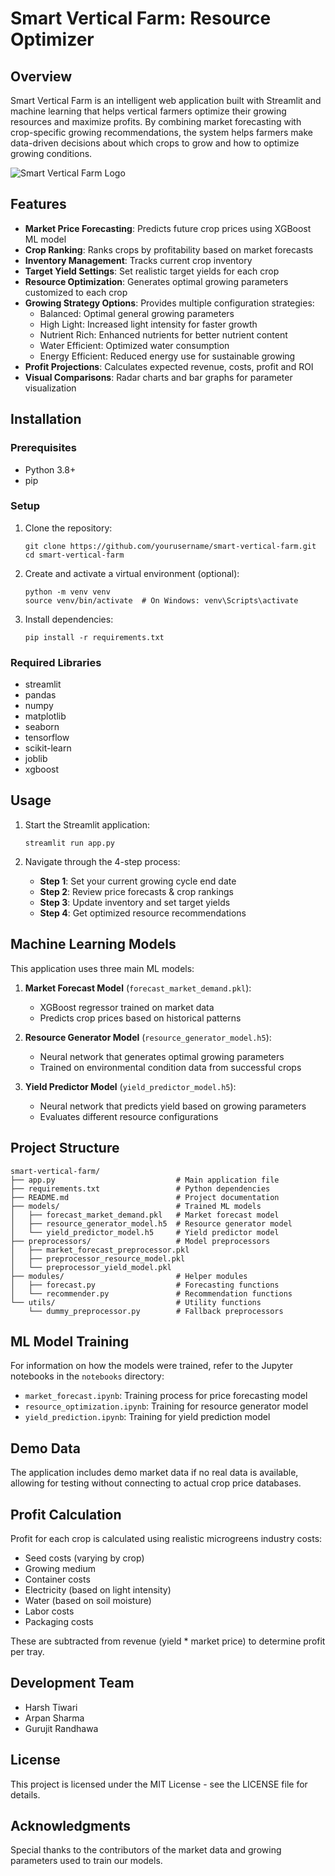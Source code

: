 # Smart Vertical Farm: Resource Optimizer

## Overview

Smart Vertical Farm is an intelligent web application built with Streamlit and machine learning that helps vertical farmers optimize their growing resources and maximize profits. By combining market forecasting with crop-specific growing recommendations, the system helps farmers make data-driven decisions about which crops to grow and how to optimize growing conditions.

![Smart Vertical Farm Logo](https://raw.githubusercontent.com/HarshTiwari1710/Resource-Competition-Modelling/refs/heads/main/logo.png)

## Features

- **Market Price Forecasting**: Predicts future crop prices using XGBoost ML model
- **Crop Ranking**: Ranks crops by profitability based on market forecasts
- **Inventory Management**: Tracks current crop inventory 
- **Target Yield Settings**: Set realistic target yields for each crop
- **Resource Optimization**: Generates optimal growing parameters customized to each crop
- **Growing Strategy Options**: Provides multiple configuration strategies:
  - Balanced: Optimal general growing parameters
  - High Light: Increased light intensity for faster growth
  - Nutrient Rich: Enhanced nutrients for better nutrient content
  - Water Efficient: Optimized water consumption
  - Energy Efficient: Reduced energy use for sustainable growing
- **Profit Projections**: Calculates expected revenue, costs, profit and ROI
- **Visual Comparisons**: Radar charts and bar graphs for parameter visualization

## Installation

### Prerequisites

- Python 3.8+
- pip

### Setup

1. Clone the repository:
   ```
   git clone https://github.com/yourusername/smart-vertical-farm.git
   cd smart-vertical-farm
   ```

2. Create and activate a virtual environment (optional):
   ```
   python -m venv venv
   source venv/bin/activate  # On Windows: venv\Scripts\activate
   ```

3. Install dependencies:
   ```
   pip install -r requirements.txt
   ```

### Required Libraries

- streamlit
- pandas
- numpy
- matplotlib
- seaborn
- tensorflow
- scikit-learn
- joblib
- xgboost

## Usage

1. Start the Streamlit application:
   ```
   streamlit run app.py
   ```

2. Navigate through the 4-step process:
   - **Step 1**: Set your current growing cycle end date
   - **Step 2**: Review price forecasts & crop rankings
   - **Step 3**: Update inventory and set target yields
   - **Step 4**: Get optimized resource recommendations

## Machine Learning Models

This application uses three main ML models:

1. **Market Forecast Model** (`forecast_market_demand.pkl`):
   - XGBoost regressor trained on market data
   - Predicts crop prices based on historical patterns

2. **Resource Generator Model** (`resource_generator_model.h5`):
   - Neural network that generates optimal growing parameters
   - Trained on environmental condition data from successful crops

3. **Yield Predictor Model** (`yield_predictor_model.h5`):
   - Neural network that predicts yield based on growing parameters
   - Evaluates different resource configurations

## Project Structure

```
smart-vertical-farm/
├── app.py                           # Main application file
├── requirements.txt                 # Python dependencies
├── README.md                        # Project documentation
├── models/                          # Trained ML models
│   ├── forecast_market_demand.pkl   # Market forecast model
│   ├── resource_generator_model.h5  # Resource generator model
│   └── yield_predictor_model.h5     # Yield predictor model
├── preprocessors/                   # Model preprocessors
│   ├── market_forecast_preprocessor.pkl
│   ├── preprocessor_resource_model.pkl
│   └── preprocessor_yield_model.pkl
├── modules/                         # Helper modules
│   ├── forecast.py                  # Forecasting functions
│   └── recommender.py               # Recommendation functions
└── utils/                           # Utility functions
    └── dummy_preprocessor.py        # Fallback preprocessors
```

## ML Model Training

For information on how the models were trained, refer to the Jupyter notebooks in the `notebooks` directory:
- `market_forecast.ipynb`: Training process for price forecasting model
- `resource_optimization.ipynb`: Training for resource generator model
- `yield_prediction.ipynb`: Training for yield prediction model

## Demo Data

The application includes demo market data if no real data is available, allowing for testing without connecting to actual crop price databases.

## Profit Calculation

Profit for each crop is calculated using realistic microgreens industry costs:
- Seed costs (varying by crop)
- Growing medium
- Container costs
- Electricity (based on light intensity)
- Water (based on soil moisture)
- Labor costs
- Packaging costs

These are subtracted from revenue (yield * market price) to determine profit per tray.

## Development Team

- Harsh Tiwari
- Arpan Sharma
- Gurujit Randhawa

## License

This project is licensed under the MIT License - see the LICENSE file for details.

## Acknowledgments

Special thanks to the contributors of the market data and growing parameters used to train our models.